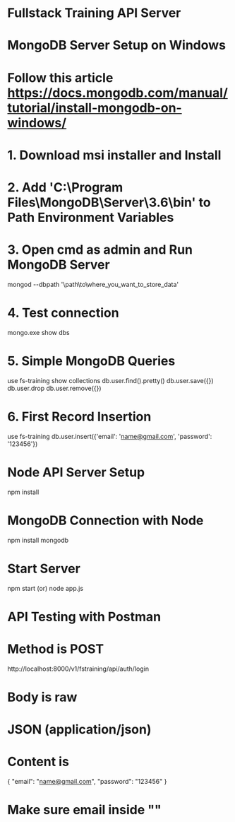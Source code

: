 Fullstack Training API Server
=============================

MongoDB Server Setup on Windows
===============================
# Follow this article https://docs.mongodb.com/manual/tutorial/install-mongodb-on-windows/

# 1. Download msi installer and Install
# 2. Add 'C:\Program Files\MongoDB\Server\3.6\bin' to Path Environment Variables
# 3. Open cmd as admin and Run MongoDB Server
mongod --dbpath '\path\to\where_you_want_to_store_data'

# 4. Test connection
mongo.exe
show dbs

# 5. Simple MongoDB Queries
use fs-training
show collections
db.user.find().pretty()
db.user.save({})
db.user.drop
db.user.remove({})

# 6. First Record Insertion
use fs-training
db.user.insert({'email': 'name@gmail.com', 'password': '123456'})

Node API Server Setup
=====================
npm install

MongoDB Connection with Node
============================
npm install mongodb

Start Server
============
npm start (or) node app.js

API Testing with Postman
========================
# Method is POST
http://localhost:8000/v1/fstraining/api/auth/login

# Body is raw 
# JSON (application/json)

# Content is 
{
	"email": "name@gmail.com",
    "password": "123456"
}
# Make sure email inside ""
